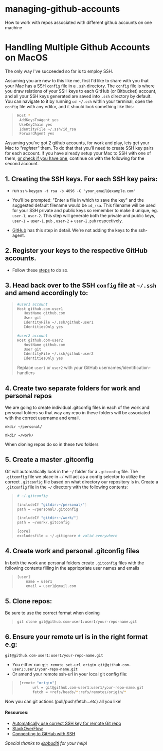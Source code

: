 # managing-github-accounts
How to work with repos associated with different github accounts on one machine

# Handling Multiple Github Accounts on MacOS

The only way I've succeeded so far is to employ SSH.

Assuming you are new to this like me, first I'd like to share with you that your Mac has a SSH `config` file in a `.ssh` directory. The `config` file is where you draw relations of your SSH keys to each GitHub (or Bitbucket) account, and all your SSH keys generated are saved into `.ssh` directory by default. You can navigate to it by running `cd ~/.ssh` within your terminal, open the `config` file with any editor, and it should look something like this:

  >```bash
  >Host *
  >  AddKeysToAgent yes
  >  UseKeyChain yes
  >  IdentityFile ~/.ssh/id_rsa
  >  ForwardAgent yes
  >```

Assuming you've got 2 github accounts, for work and play, lets get your Mac to _"register"_ them. To do that that you'll need to create SSH key pairs for each account. If you have already setup your Mac to SSH with one of them, [or check if you have one](https://help.github.com/articles/checking-for-existing-ssh-keys/), continue on with the following for the second account. 

## 1. Creating the SSH keys. For each SSH key pairs:

 * run `ssh-keygen -t rsa -b 4096 -C "your_email@example.com"`

 * You'll be prompted: "Enter a file in which to save the key" and the suggested default filename would be `id_rsa`. This filename will be used for your SSH private and public keys so remember to make it unique, eg. `user-1`, `user-2`. This step will generate both the private and public keys, `user-1` + `user-1.pub` , `user-2` + `user-2.pub` respectively.
 
 * [GitHub](https://help.github.com/articles/generating-a-new-ssh-key-and-adding-it-to-the-ssh-agent/#generating-a-new-ssh-key) has this step in detail. We're not adding the keys to the ssh-agent.

## 2. Register your keys to the respective GitHub accounts.

 * Follow these [steps](https://help.github.com/articles/adding-a-new-ssh-key-to-your-github-account/) to do so.

## 3. Head back over to the SSH `config` file at `~/.ssh` and amend accordingly to:

  >```bash
  >#user1 account
  >Host github.com-user1
  >    HostName github.com
  >    User git
  >    IdentityFile ~/.ssh/github-user1
  >    IdentitiesOnly yes
  >
  >#user2 account
  >Host github.com-user2
  >    HostName github.com
  >    User git
  >    IdentityFile ~/.ssh/github-user2
  >    IdentitiesOnly yes
  >```
  >
  > Replace `user1` or `user2` with your GitHub usernames/identification-handlers

## 4. Create two separate folders for work and personal repos

We are going to create individual .gitconfig files in each of the work and personal folders so that way any repo in these folders will be associated with the correct username and email.

`mkdir ~/personal/`

`mkdir ~/work/`

When cloning repos do so in these two folders

## 5. Create a master .gitconfig

Git will automatically look in the `~/` folder for a `.gitconfig` file. The `.gitconfig` file we place in `~/` will act as a config selector to utilize the correct `.gitconfig` file based on what directory our repository is in. Create a `.gitconfig` file in the `~/` directory with the following contents:

  >```bash
  ># ~/.gitconfig
  >
  >[includeIf "gitdir:~/personal/"]
  >path = ~/personal/.gitconfig
  >
  >[includeIf "gitdir:~/work/"]
  >path = ~/work/.gitconfig
  >
  >[core]
  >excludesfile = ~/.gitignore # valid everywhere
  >```

## 4. Create work and personal .gitconfig files

In both the work and personal folders create `.gitconfig` files with the following contents filling in the appriopriate user names and emails

  >```bash
  >[user]
  >     name = user1
  >     email = user1@gmail.com
  >```

## 5. Clone repos:

Be sure to use the correct format when cloning

  > `git clone git@github.com-user1:user1/your-repo-name.git`


## 6. Ensure your remote url is in the right format e.g: 
`git@github.com-user1:user1/your-repo-name.git`
 * You either run `git remote set-url origin git@github.com-user1:user1/your-repo-name.git`
 * Or amend your remote ssh-url in your local git config file:
 > ```bash
 >  [remote "origin"] 
 >        url = git@github.com-user1:user1/your-repo-name.git
 >        fetch = +refs/heads/*:refs/remotes/origin/*
 > ```

Now you can git actions (pull/push/fetch...etc) all you like!

#### Resources:
* [Automatically use correct SSH key for remote Git repo](https://www.keybits.net/post/automatically-use-correct-ssh-key-for-remote-git-repo/)
* [StackOverFlow](https://stackoverflow.com/questions/7927750/specify-an-ssh-key-for-git-push-for-a-given-domain)
* [Connecting to GitHub with SSH](https://help.github.com/articles/connecting-to-github-with-ssh/)

_Special thanks to [@pbuditi](https://github.com/pbuditi) for your help!_
